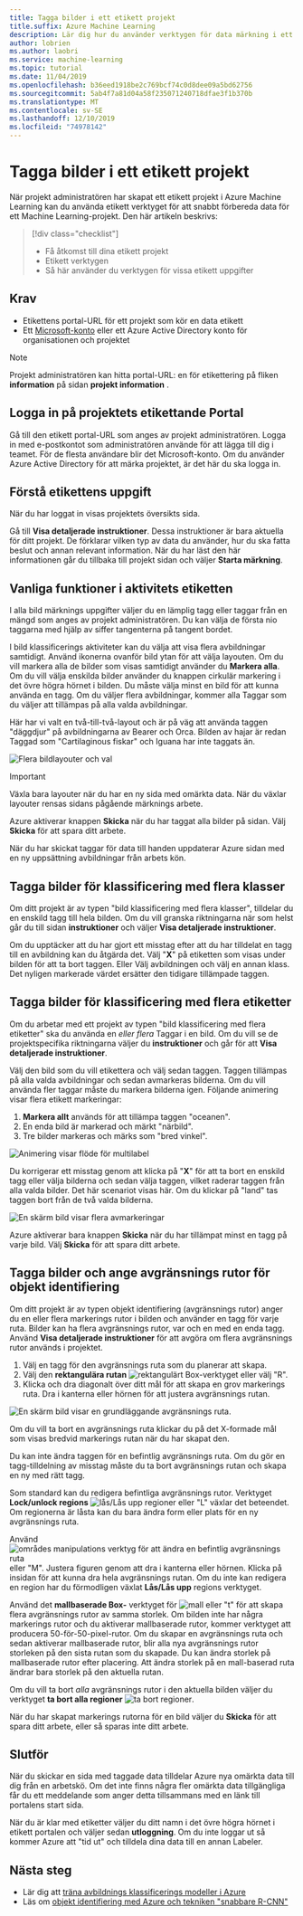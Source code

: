 ```yaml
---
title: Tagga bilder i ett etikett projekt
title.suffix: Azure Machine Learning
description: Lär dig hur du använder verktygen för data märkning i ett Azure Machine Learning etiketting-projekt.
author: lobrien
ms.author: laobri
ms.service: machine-learning
ms.topic: tutorial
ms.date: 11/04/2019
ms.openlocfilehash: b36eed1918be2c769bcf74c0d8dee09a5bd62756
ms.sourcegitcommit: 5ab4f7a81d04a58f235071240718dfae3f1b370b
ms.translationtype: MT
ms.contentlocale: sv-SE
ms.lasthandoff: 12/10/2019
ms.locfileid: "74978142"
---
```

# <a name="tag-images-in-a-labeling-project"></a>Tagga bilder i ett etikett projekt

När projekt administratören har skapat ett etikett projekt i Azure Machine Learning kan du använda etikett verktyget för att snabbt förbereda data för ett Machine Learning-projekt. Den här artikeln beskrivs:

> [!div class="checklist"]
> * Få åtkomst till dina etikett projekt
> * Etikett verktygen
> * Så här använder du verktygen för vissa etikett uppgifter

## <a name="prerequisites"></a>Krav

* Etikettens portal-URL för ett projekt som kör en data etikett
* Ett [Microsoft-konto](https://account.microsoft.com/account) eller ett Azure Active Directory konto för organisationen och projektet

> [!NOTE]
> Projekt administratören kan hitta portal-URL: en för etikettering på fliken **information** på sidan **projekt information** .

## <a name="sign-in-to-the-projects-labeling-portal"></a>Logga in på projektets etikettande Portal

Gå till den etikett portal-URL som anges av projekt administratören. Logga in med e-postkontot som administratören använde för att lägga till dig i teamet. För de flesta användare blir det Microsoft-konto. Om du använder Azure Active Directory för att märka projektet, är det här du ska logga in.

## <a name="understand-the-labeling-task"></a>Förstå etikettens uppgift

När du har loggat in visas projektets översikts sida.

Gå till **Visa detaljerade instruktioner**. Dessa instruktioner är bara aktuella för ditt projekt. De förklarar vilken typ av data du använder, hur du ska fatta beslut och annan relevant information. När du har läst den här informationen går du tillbaka till projekt sidan och väljer **Starta märkning**.

## <a name="common-features-of-the-labeling-task"></a>Vanliga funktioner i aktivitets etiketten

I alla bild märknings uppgifter väljer du en lämplig tagg eller taggar från en mängd som anges av projekt administratören. Du kan välja de första nio taggarna med hjälp av siffer tangenterna på tangent bordet.  

I bild klassificerings aktiviteter kan du välja att visa flera avbildningar samtidigt. Använd ikonerna ovanför bild ytan för att välja layouten. Om du vill markera alla de bilder som visas samtidigt använder du **Markera alla**. Om du vill välja enskilda bilder använder du knappen cirkulär markering i det övre högra hörnet i bilden. Du måste välja minst en bild för att kunna använda en tagg. Om du väljer flera avbildningar, kommer alla Taggar som du väljer att tillämpas på alla valda avbildningar.

Här har vi valt en två-till-två-layout och är på väg att använda taggen "däggdjur" på avbildningarna av Bearer och Orca. Bilden av hajar är redan Taggad som "Cartilaginous fiskar" och Iguana har inte taggats än.

![Flera bildlayouter och val](media/how-to-label-images/layouts.png)

> [!Important] 
> Växla bara layouter när du har en ny sida med omärkta data. När du växlar layouter rensas sidans pågående märknings arbete.

Azure aktiverar knappen **Skicka** när du har taggat alla bilder på sidan. Välj **Skicka** för att spara ditt arbete.

När du har skickat taggar för data till handen uppdaterar Azure sidan med en ny uppsättning avbildningar från arbets kön.

## <a name="tag-images-for-multi-class-classification"></a>Tagga bilder för klassificering med flera klasser

Om ditt projekt är av typen "bild klassificering med flera klasser", tilldelar du en enskild tagg till hela bilden. Om du vill granska riktningarna när som helst går du till sidan **instruktioner** och väljer **Visa detaljerade instruktioner**.

Om du upptäcker att du har gjort ett misstag efter att du har tilldelat en tagg till en avbildning kan du åtgärda det. Välj "**X**" på etiketten som visas under bilden för att ta bort taggen. Eller Välj avbildningen och välj en annan klass. Det nyligen markerade värdet ersätter den tidigare tillämpade taggen.

## <a name="tag-images-for-multi-label-classification"></a>Tagga bilder för klassificering med flera etiketter

Om du arbetar med ett projekt av typen "bild klassificering med flera etiketter" ska du använda en *eller flera* Taggar i en bild. Om du vill se de projektspecifika riktningarna väljer du **instruktioner** och går för att **Visa detaljerade instruktioner**.

Välj den bild som du vill etikettera och välj sedan taggen. Taggen tillämpas på alla valda avbildningar och sedan avmarkeras bilderna. Om du vill använda fler taggar måste du markera bilderna igen. Följande animering visar flera etikett markeringar:

1. **Markera allt** används för att tillämpa taggen "oceanen".
1. En enda bild är markerad och märkt "närbild".
1. Tre bilder markeras och märks som "bred vinkel".

![Animering visar flöde för multilabel](media/how-to-label-images/multilabel.gif)

Du korrigerar ett misstag genom att klicka på "**X**" för att ta bort en enskild tagg eller välja bilderna och sedan välja taggen, vilket raderar taggen från alla valda bilder. Det här scenariot visas här. Om du klickar på "land" tas taggen bort från de två valda bilderna.

![En skärm bild visar flera avmarkeringar](media/how-to-label-images/multiple-deselection.png)

Azure aktiverar bara knappen **Skicka** när du har tillämpat minst en tagg på varje bild. Välj **Skicka** för att spara ditt arbete.

## <a name="tag-images-and-specify-bounding-boxes-for-object-detection"></a>Tagga bilder och ange avgränsnings rutor för objekt identifiering

Om ditt projekt är av typen objekt identifiering (avgränsnings rutor) anger du en eller flera markerings rutor i bilden och använder en tagg för varje ruta. Bilder kan ha flera avgränsnings rutor, var och en med en enda tagg. Använd **Visa detaljerade instruktioner** för att avgöra om flera avgränsnings rutor används i projektet.

1. Välj en tagg för den avgränsnings ruta som du planerar att skapa.
1. Välj den **rektangulära rutan** ![rektangulärt Box-verktyget](media/how-to-label-images/rectangular-box-tool.png) eller välj "R".
3. Klicka och dra diagonalt över ditt mål för att skapa en grov markerings ruta. Dra i kanterna eller hörnen för att justera avgränsnings rutan.

![En skärm bild visar en grundläggande avgränsnings ruta.](media/how-to-label-images/bounding-box-sequence.png)

Om du vill ta bort en avgränsnings ruta klickar du på det X-formade mål som visas bredvid markerings rutan när du har skapat den.

Du kan inte ändra taggen för en befintlig avgränsnings ruta. Om du gör en tagg-tilldelning av misstag måste du ta bort avgränsnings rutan och skapa en ny med rätt tagg.

Som standard kan du redigera befintliga avgränsnings rutor. Verktyget **Lock/unlock regions** ![lås/Lås upp regioner](media/how-to-label-images/lock-bounding-boxes-tool.png) eller "L" växlar det beteendet. Om regionerna är låsta kan du bara ändra form eller plats för en ny avgränsnings ruta.

Använd ![områdes **manipulations** verktyg för att ändra en befintlig avgränsnings ruta](media/how-to-label-images/regions-tool.png) eller "M". Justera figuren genom att dra i kanterna eller hörnen. Klicka på insidan för att kunna dra hela avgränsnings rutan. Om du inte kan redigera en region har du förmodligen växlat **Lås/Lås upp** regions verktyget.

Använd det **mallbaserade Box-** verktyget för ![mall](media/how-to-label-images/template-box-tool.png) eller "t" för att skapa flera avgränsnings rutor av samma storlek. Om bilden inte har några markerings rutor och du aktiverar mallbaserade rutor, kommer verktyget att producera 50-för-50-pixel-rutor. Om du skapar en avgränsnings ruta och sedan aktiverar mallbaserade rutor, blir alla nya avgränsnings rutor storleken på den sista rutan som du skapade. Du kan ändra storlek på mallbaserade rutor efter placering. Att ändra storlek på en mall-baserad ruta ändrar bara storlek på den aktuella rutan.

Om du vill ta bort *alla* avgränsnings rutor i den aktuella bilden väljer du verktyget **ta bort alla regioner** ![ta bort regioner](media/how-to-label-images/delete-regions-tool.png).

När du har skapat markerings rutorna för en bild väljer du **Skicka** för att spara ditt arbete, eller så sparas inte ditt arbete.

## <a name="finish-up"></a>Slutför

När du skickar en sida med taggade data tilldelar Azure nya omärkta data till dig från en arbetskö. Om det inte finns några fler omärkta data tillgängliga får du ett meddelande som anger detta tillsammans med en länk till portalens start sida.

När du är klar med etiketter väljer du ditt namn i det övre högra hörnet i etikett portalen och väljer sedan **utloggning**. Om du inte loggar ut så kommer Azure att "tid ut" och tilldela dina data till en annan Labeler.

## <a name="next-steps"></a>Nästa steg

* Lär dig att [träna avbildnings klassificerings modeller i Azure](https://docs.microsoft.com/azure/machine-learning/service/tutorial-train-models-with-aml)
* Läs om [objekt identifiering med Azure och tekniken "snabbare R-CNN"](https://www.microsoft.com/developerblog/2017/10/24/bird-detection-with-azure-ml-workbench/)
